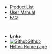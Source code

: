 - [Product List](en/)
- [User Manual](en/user_manual)
- [FAQ](en/faq)

&nbsp;
&nbsp;
&nbsp;

- **Links**
- [![Github](https://icongram.jgog.in/simple/github.svg?color=808080&size=16)Github](https://github.com/Heltec-Aaron-Lee/WiFi_Kit_series)
- [Heltec Home page](http://heltec.cn)
